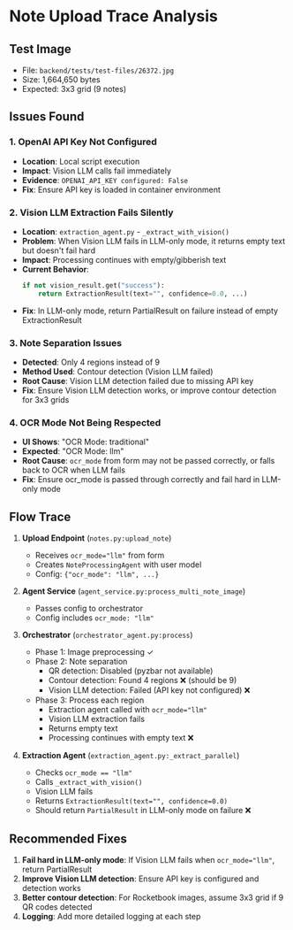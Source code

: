 # Note Upload Trace Analysis

## Test Image
- File: `backend/tests/test-files/26372.jpg`
- Size: 1,664,650 bytes
- Expected: 3x3 grid (9 notes)

## Issues Found

### 1. OpenAI API Key Not Configured
- **Location**: Local script execution
- **Impact**: Vision LLM calls fail immediately
- **Evidence**: `OPENAI_API_KEY configured: False`
- **Fix**: Ensure API key is loaded in container environment

### 2. Vision LLM Extraction Fails Silently
- **Location**: `extraction_agent.py` - `_extract_with_vision()`
- **Problem**: When Vision LLM fails in LLM-only mode, it returns empty text but doesn't fail hard
- **Impact**: Processing continues with empty/gibberish text
- **Current Behavior**:
  ```python
  if not vision_result.get("success"):
      return ExtractionResult(text="", confidence=0.0, ...)
  ```
- **Fix**: In LLM-only mode, return PartialResult on failure instead of empty ExtractionResult

### 3. Note Separation Issues
- **Detected**: Only 4 regions instead of 9
- **Method Used**: Contour detection (Vision LLM failed)
- **Root Cause**: Vision LLM detection failed due to missing API key
- **Fix**: Ensure Vision LLM detection works, or improve contour detection for 3x3 grids

### 4. OCR Mode Not Being Respected
- **UI Shows**: "OCR Mode: traditional"
- **Expected**: "OCR Mode: llm"
- **Root Cause**: `ocr_mode` from form may not be passed correctly, or falls back to OCR when LLM fails
- **Fix**: Ensure ocr_mode is passed through correctly and fail hard in LLM-only mode

## Flow Trace

1. **Upload Endpoint** (`notes.py:upload_note`)
   - Receives `ocr_mode="llm"` from form
   - Creates `NoteProcessingAgent` with user model
   - Config: `{"ocr_mode": "llm", ...}`

2. **Agent Service** (`agent_service.py:process_multi_note_image`)
   - Passes config to orchestrator
   - Config includes `ocr_mode: "llm"`

3. **Orchestrator** (`orchestrator_agent.py:process`)
   - Phase 1: Image preprocessing ✓
   - Phase 2: Note separation
     - QR detection: Disabled (pyzbar not available)
     - Contour detection: Found 4 regions ❌ (should be 9)
     - Vision LLM detection: Failed (API key not configured) ❌
   - Phase 3: Process each region
     - Extraction agent called with `ocr_mode="llm"`
     - Vision LLM extraction fails
     - Returns empty text
     - Processing continues with empty text ❌

4. **Extraction Agent** (`extraction_agent.py:_extract_parallel`)
   - Checks `ocr_mode == "llm"`
   - Calls `_extract_with_vision()`
   - Vision LLM fails
   - Returns `ExtractionResult(text="", confidence=0.0)`
   - Should return `PartialResult` in LLM-only mode on failure ❌

## Recommended Fixes

1. **Fail hard in LLM-only mode**: If Vision LLM fails when `ocr_mode="llm"`, return PartialResult
2. **Improve Vision LLM detection**: Ensure API key is configured and detection works
3. **Better contour detection**: For Rocketbook images, assume 3x3 grid if 9 QR codes detected
4. **Logging**: Add more detailed logging at each step


